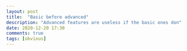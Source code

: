 ```yaml
---
layout: post
title:  "Basic before advanced"
description: "Advanced features are useless if the basic ones don"
date: 2020-12-20 17:30
comments: true
tags: [obvious]
---
```

